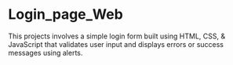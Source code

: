 # Login_page_Web
This projects involves a simple login form built using HTML, CSS, &amp; JavaScript that validates user input and displays errors or success messages using alerts.
